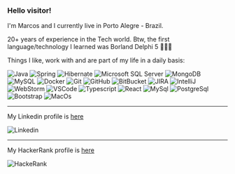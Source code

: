 ### Hello visitor!

I'm Marcos and I currently live in Porto Alegre - Brazil.

20+ years of experience in the Tech world. Btw, the first language/technology I learned was Borland Delphi 5 👨🏼‍🦳

Things I like, work with and are part of my life in a daily basis:

![Java](https://img.shields.io/badge/Java-ED8B00?style=flat-square&logo=openjdk&logoColor=white)
![Spring](https://img.shields.io/badge/-Spring-6DB33F?style=flat-square&logo=spring&logoColor=white)
![Hibernate](https://img.shields.io/badge/Hibernate-59666C?style=flat-square&logo=Hibernate&logoColor=white)
![Microsoft SQL Server](https://img.shields.io/badge/-SQL%20Server-CC2927?style=flat-square&logo=microsoft-sql-server&logoColor=white)
![MongoDB](https://img.shields.io/badge/-MongoDB-black?style=flat-square&logo=mongodb)
![MySQL](https://img.shields.io/badge/-MySQL-4479A1?style=flat-square&logo=mysql&logoColor=white)
![Docker](https://img.shields.io/badge/-Docker-2496ED?style=flat-square&logo=docker&logoColor=white)
![Git](https://img.shields.io/badge/-Git-black?style=flat-square&logo=git)
![GitHub](https://img.shields.io/badge/-GitHub-181717?style=flat-square&logo=github)
![BitBucket](https://img.shields.io/badge/-BitBucket-darkblue?style=flat-square&logo=bitbucket)
![JIRA](https://img.shields.io/badge/-JIRA-0052CC?style=flat-square&logo=jira)
![IntelliJ](https://img.shields.io/badge/-IntelliJ%20IDEA-black?style=flat-square&logo=intellij-idea&logoColor=white)
![WebStorm](https://img.shields.io/badge/WebStorm-000000?style=flat-square&logo=WebStorm&logoColor=white)
![VSCode](https://img.shields.io/badge/-VSCode-007ACC?style=flat-square&logo=visual-studio-code&logoColor=white)
![Typescript](https://img.shields.io/badge/TypeScript-007ACC?style=flat-square&logo=typescript&logoColor=white)
![React](https://img.shields.io/badge/React-20232A?style=flat-square&logo=react&logoColor=61DAFB)
![MySql](https://img.shields.io/badge/MySQL-00000F?style=flat-square&logo=mysql&logoColor=white)
![PostgreSql](https://img.shields.io/badge/PostgreSQL-316192?style=flat-square&logo=postgresql&logoColor=white)
![Bootstrap](https://img.shields.io/badge/Bootstrap-563D7C?style=flat-square&logo=bootstrap&logoColor=white)
![MacOs](https://img.shields.io/badge/Apple-999999?style=flat-square&logo=apple&logoColor=white)

---

My Linkedin profile is [here](https://www.linkedin.com/in/marcos-strapazon-50a86152/)

![Linkedin](https://img.shields.io/badge/LinkedIn-0077B5?style=for-the-badge&logo=linkedin&logoColor=white)

---

My HackerRank profile is [here](https://www.hackerrank.com/mdstrapa)

![HackeRank](https://img.shields.io/badge/-Hackerrank-2EC866?style=for-the-badge&logo=HackerRank&logoColor=white)
